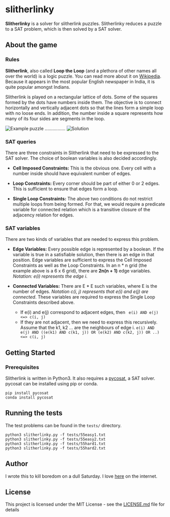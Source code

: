 # slitherlinky
**Slitherlinky** is a solver for slitherlink puzzles. Slitherlinky reduces a
puzzle to a SAT problem, which is then solved by a SAT solver. 

## About the game

### Rules
**Slitherlink**, also called **Loop the Loop** (and a plethora of other names
all over the world) is a logic puzzle. You can read more about it on
[Wikipedia]. Because it appears in the most popular English newspaper in India,
it is quite popular amongst Indians. 

Slitherlink is played on a rectangular lattice of dots. Some of the squares
formed by the dots have numbers inside them. The objective is to connect
horizontally and vertically adjacent dots so that the lines form a simple loop
with no loose ends. In addition, the number inside a square represents how many
of its four sides are segments in the loop.

![Example puzzle][example_puzzle] ................ ![Solution][example_solution]

### SAT queries

There are three constraints in Slitherlink that need to be expressed to the SAT
solver. The choice of boolean variables is also decided accordingly. 

* **Cell Imposed Constraints:** This is the obvious one. Every cell with a
  number inside should have equivalent number of edges. 

* **Loop Constraints:** Every corner should be part of either 0 or 2 edges. This
  is sufficient to ensure that edges form a loop.

* **Single Loop Constraints:** The above two conditions do not restrict multiple
  loops from being formed. For that, we would require a predicate variable for
  connected relation which is a transitive closure of the adjacency relation for
  edges.

### SAT variables
There are two kinds of variables that are needed to express this problem. 

* **Edge Variables:** Every possible edge is represented by a boolean. If the
  variable is true in a satisfiable solution, then there is an edge in that
  position. 
  Edge variables are sufficient to express the Cell Imposed Constraints as well
  as the Loop Constraints. In an n * n grid (the example above is a 6 x 6 grid),
  there are **2n(n + 1)** edge variables.  *Notation: e(i) represents the edge i*.

* **Connected Variables:** There are E * E such variables, where E is the number
  of edges. *Notation c(i, j) represents that e(i) and e(j) are connected*.
  These variables are required to express the Single Loop Constraints described
  above.
  * If e(i) and e(j) correspond to adjacent edges, then
  ``` e(i) AND e(j) <=> c(i, j)```
  * If they are not adjacent, then we need to express this recursively. Assume
  that the k1, k2 ... are the neighbours of edge i.
  ```e(i) AND e(j) AND ((e(k1) AND c(k1, j)) OR (e(k2) AND c(k2, j)) OR ..) <=> c(i, j)```

## Getting Started

### Prerequisites
Slitherlink is written in Python3. It also requires a [pycosat], a SAT solver.
pycosat can be installed using pip or conda.

``` 
pip install pycosat
conda install pycosat 
```

## Running the tests

The test problems can be found in the ```tests/``` directory.

```
python3 slitherlinky.py -f tests/55easy1.txt
python3 slitherlinky.py -f tests/55easy2.txt
python3 slitherlinky.py -f tests/55hard1.txt
python3 slitherlinky.py -f tests/55hard2.txt
```

## Author

I wrote this to kill boredom on a dull Saturday. I love [here] on the internet.

## License

This project is licensed under the MIT License - see the
[LICENSE.md](LICENSE.md) file for details

[Wikipedia]: https://en.wikipedia.org/wiki/Slitherlink
[example_puzzle]: assets/main.png "Example puzzle"
[example_solution]: assets/main_solution.png "Solution"
[here]:http://www.cse.iitd.ac.in/~cs5140599/
[pycosat]: https://github.com/ContinuumIO/pycosat
